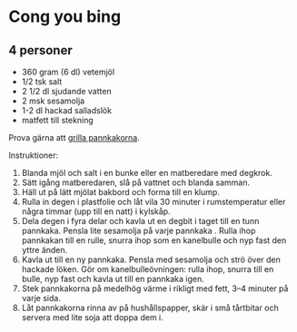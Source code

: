 Cong you bing
=============

4 personer
----------

-	360 gram (6 dl) vetemjöl
-	1/2 tsk salt
-	2 1/2 dl sjudande vatten
-	2 msk sesamolja
-	1-2 dl hackad salladslök
-	matfett till stekning

Prova gärna att [grilla pannkakorna](http://www.seriouseats.com/2015/06/grill-your-scallion-pancakes-chinese-appetizer.html).

Instruktioner:

1.	Blanda mjöl och salt i en bunke eller en matberedare med degkrok.
2.	Sätt igång matberedaren, slå på vattnet och blanda samman.
3. Häll ut på lätt mjölat bakbord och forma till en klump.
4.	Rulla in degen i plastfolie och låt vila 30 minuter i rumstemperatur eller några timmar (upp till en natt) i kylskåp.
5.	Dela degen i fyra delar och kavla ut en degbit i taget till en tunn pannkaka. Pensla lite sesamolja på varje pannkaka . Rulla ihop  pannkakan till en rulle, snurra ihop som en kanelbulle och nyp fast den yttre änden.
6. Kavla ut till en ny pannkaka. Pensla med sesamolja och strö över den hackade löken. Gör om kanelbulleövningen: rulla ihop, snurra till en bulle, nyp fast och kavla ut till en pannkaka igen.
8.	Stek pannkakorna på medelhög värme i rikligt med fett, 3–4 minuter på varje sida.
9.	Låt pannkakorna rinna av på hushållspapper, skär i små tårtbitar och servera med lite soja att doppa dem i.
